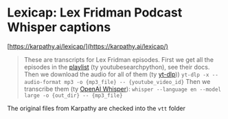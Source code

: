 # Lexicap: Lex Fridman Podcast Whisper captions

[https://karpathy.ai/lexicap/](https://karpathy.ai/lexicap/)

> These are transcripts for Lex Fridman episodes. First we get all the episodes in the [playlist](https://www.youtube.com/playlist?list=PLrAXtmErZgOdP_8GztsuKi9nrraNbKKp4) (ty youtubesearchpython), see their docs. 
> Then we download the audio for all of them (ty [yt-dlp](https://github.com/yt-dlp/yt-dlp))) `yt-dlp -x --audio-format mp3 -o {mp3_file} -- {youtube_video_id}`
> Then we transcribe them (ty [OpenAI Whisper](https://github.com/openai/whisper)): `whisper --language en --model large -o {out_dir} -- {mp3_file}`

The original files from Karpathy are checked into the `vtt` folder